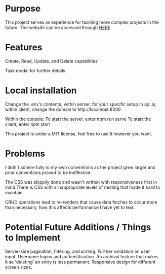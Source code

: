 # Purpose
This project serves as experience for tackling more complex 
projects in the future.
The website can be accessed through [HERE](https://strong-selkie-bc67a4.netlify.app)

# Features
Create, Read, Update, and Delete capabilities

Task modal for further details

# Local installation 
Change the .env's contents, within server, for your specific setup
In api.js, within client, change the domain to http://localhost:8000

Within the console:
To start the server, enter npm run serve 
To start the client, enter npm start 

This project is under a MIT license, feel free to use it however you want.

# Problems
I didn't adhere fully to my own conventions as the project grew larger and prior conventions proved to be ineffective.

The CSS was sloppily done and wasn't written with responsiveness first in mind 
There is CSS within inappropriate levels of nesting that made it hard
to maintain.

CRUD operations lead to re-renders that cause data fetches to occur more than 
necessary, how this affects performance I have yet to test.

# Potential Future Additions / Things to Implement
Server-side pagination, filtering, and sorting.
Further validation on user input.
Username logins and authentification.
An archival feature that makes it so 'deleting' an entry is less permanent.
Responsive design for different screen sizes.